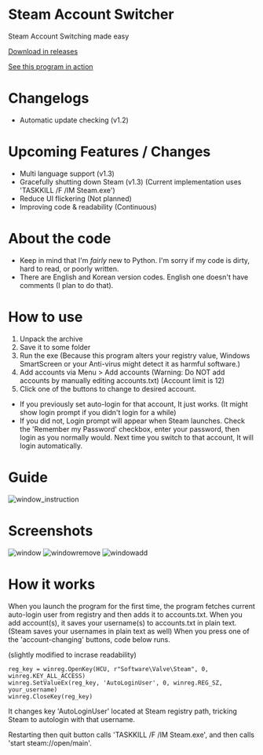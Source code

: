 # Steam Account Switcher
Steam Account Switching made easy

[Download in releases](https://github.com/sw2719/steam-account-switcher/releases)

[See this program in action](https://youtu.be/WFtv10RZ_UA)

# Changelogs
* Automatic update checking (v1.2)

# Upcoming Features / Changes
* Multi language support (v1.3)
* Gracefully shutting down Steam (v1.3)
  (Current implementation uses 'TASKKILL /F /IM Steam.exe')
* Reduce UI flickering (Not planned)
* Improving code & readability (Continuous)

# About the code
* Keep in mind that I'm _fairly_ new to Python. I'm sorry if my code is dirty, hard to read, or poorly written.
* There are English and Korean version codes. English one doesn't have comments (I plan to do that).

# How to use
1. Unpack the archive
2. Save it to some folder 
3. Run the exe 
(Because this program alters your registry value, Windows SmartScreen or your Anti-virus might detect it as harmful software.)
4. Add accounts via Menu > Add accounts
   (Warning: Do NOT add accounts by manually editing accounts.txt)
   (Account limit is 12)
5. Click one of the buttons to change to desired account.

* If you previously set auto-login for that account, It just works. (It might show login prompt if you didn't login for a while)
* If you did not, Login prompt will appear when Steam launches. Check the 'Remember my Password' checkbox, enter your password,             then login as you normally would. Next time you switch to that account, It will login automatically.

# Guide
![window_instruction](https://user-images.githubusercontent.com/22590718/63221815-78c8cb80-c1d9-11e9-829d-c4f1ef855285.png)

# Screenshots
![window](https://user-images.githubusercontent.com/22590718/63221824-87af7e00-c1d9-11e9-96e2-87508d2128b5.png)
![windowremove](https://user-images.githubusercontent.com/22590718/63221825-87af7e00-c1d9-11e9-8887-ed530c305166.png)
![windowadd](https://user-images.githubusercontent.com/22590718/63221826-88481480-c1d9-11e9-82eb-2b78dc9d528d.png)

# How it works
When you launch the program for the first time, the program fetches current auto-login user from registry and then adds it to accounts.txt.
When you add account(s), it saves your username(s) to accounts.txt in plain text.
(Steam saves your usernames in plain text as well)
When you press one of the 'account-changing' buttons, code below runs.

(slightly modified to incrase readability)
```
reg_key = winreg.OpenKey(HCU, r"Software\Valve\Steam", 0, winreg.KEY_ALL_ACCESS)
winreg.SetValueEx(reg_key, 'AutoLoginUser', 0, winreg.REG_SZ, your_username)
winreg.CloseKey(reg_key)
```
It changes key 'AutoLoginUser' located at Steam registry path, tricking Steam to autologin with that username.

Restarting then quit button calls 'TASKKILL /F /IM Steam.exe', and then calls 'start steam://open/main'.
